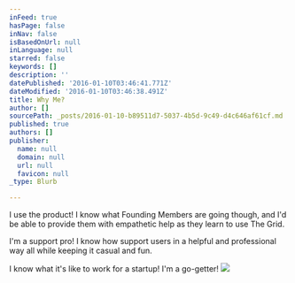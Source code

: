 ```yaml
---
inFeed: true
hasPage: false
inNav: false
isBasedOnUrl: null
inLanguage: null
starred: false
keywords: []
description: ''
datePublished: '2016-01-10T03:46:41.771Z'
dateModified: '2016-01-10T03:46:38.491Z'
title: Why Me?
author: []
sourcePath: _posts/2016-01-10-b89511d7-5037-4b5d-9c49-d4c646af61cf.md
published: true
authors: []
publisher:
  name: null
  domain: null
  url: null
  favicon: null
_type: Blurb

---
```

I use the product! I know what Founding Members are going though, and I'd be able to provide them with empathetic help as they learn to use The Grid.

I'm a support pro! I know how support users in a helpful and professional way all while keeping it casual and fun. 

I know what it's like to work for a startup! I'm a go-getter!
![](https://the-grid-user-content.s3-us-west-2.amazonaws.com/f550400b-8b4b-427e-9cc6-c1f2ac4234db.jpg)